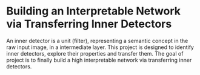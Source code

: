 # Building an Interpretable Network via Transferring Inner Detectors

An inner detector is a unit (filter), representing a semantic concept in the raw
input image, in a intermediate layer. This project is designed to
identify inner detectors, explore their properties and transfer
them. The goal of project is to finally build a high interpretable
network via transferring inner detectors.

